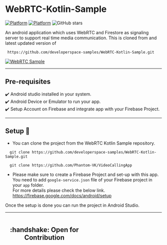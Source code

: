 
# WebRTC-Kotlin-Sample
[![Platform](https://img.shields.io/badge/Platform-Android-brightgreen.svg)](#)
[![Platform](https://img.shields.io/badge/Language-Kotlin-yellowgreen.svg)](#)
![GitHub stars](https://img.shields.io/github/stars/developerspace-samples/WebRTC-Kotlin-Sample?style=social)

An android application which uses WebRTC and Firestore as signaling server to support real time media communication.
This is cloned from and latest updated version of
```
 https://github.com/developerspace-samples/WebRTC-Kotlin-Sample.git
```


[![WebRTC Sample](https://img.youtube.com/vi/MlRN8dV9lOs/0.jpg)](https://youtu.be/MlRN8dV9lOs)


---

## Pre-requisites
 :heavy_check_mark: Android studio installed in your system.<br/>
 :heavy_check_mark: Android Device or Emulator to run your app.<br/>
 :heavy_check_mark: Setup Account on Firebase and integrate app with your Firebase Project.<br/>
 
--- 

## Setup :hammer:

- You can clone the project from the WebRTC Kotlin Sample repository.

```// Clone original repository
  git clone https://github.com/developerspace-samples/WebRTC-Kotlin-Sample.git
```
```// Clone this repository
  git clone https://github.com/Phantom-VK/VideoCallingApp
```

- Please make sure to create a Firebase Project and set-up with this app. You need to add `google-service.json` file of your Firebase project in your `app` folder.
<br/>For more details please check the below link.<br/>
https://firebase.google.com/docs/android/setup

Once the setup is done you can run the project in Android Studio.

---

<div style="width:100%">
	<div style="width:50%; display:inline-block">
		<h2 align="center">
      :handshake: Open for Contribution
		</h2>	
	</div>	
</div>
